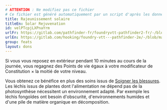 ```yaml
---
# ATTENTION : Ne modifiez pas ce fichier
# Ce fichier est généré automatiquement par un script d'après les données du module Foundry VTT officiel et de sa traduction
title: Rajeunissement solaire
titleEn: Solar Rejuvenation
id: velPTcpjLXPnaYrm
urlFr: https://gitlab.com/pathfinder-fr/foundryvtt-pathfinder2-fr/-/blob/master/data/feats/velPTcpjLXPnaYrm.htm
urlEn: https://gitlab.com/hooking/foundry-vtt---pathfinder-2e/-/blob/master/packs/data/feats.db/solar-rejuvenation.json
group: feats
layout: dons
---
```

Si vous vous reposez en extérieur pendant 10 minutes au cours de la journée, vous regagnez des Points de vie égaux à votre modificateur de Constitution × la moitié de votre niveau.

Vous obtenez ce bénéfice en plus des soins issus de [Soigner les blessures](../actions/soigner-les-blessures.md). Les léchis issus de plantes dont l'alimentation ne dépend pas de la photosynthèse nécessitent un environnement adapté. Par exemple les léchis fongoïdes ont besoin d'obscurité, d'environnements humides et d'une pile de matière organique en décomposition.


